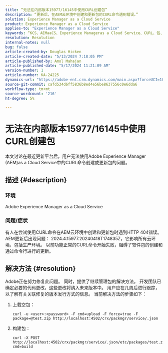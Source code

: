 ```yaml
---
title: “无法在内部版本15977/16145中使用CURL创建包”
description: “更新后，在AEM云环境中创建和更新包的CURL命令遇到错误。”
solution: Experience Manager as a Cloud Service
product: Experience Manager as a Cloud Service
applies-to: "Experience Manager as a Cloud Service"
keywords: “KCS、AEMaaCS、Experience Manageras a Cloud Service、CURL、包、错误”
resolution: Resolution
internal-notes: null
bug: false
article-created-by: Douglas Hicken
article-created-date: "5/13/2024 7:18:05 PM"
article-published-by: Amol Mahajan
article-published-date: "5/17/2024 11:21:09 AM"
version-number: 1
article-number: KA-24225
dynamics-url: "https://adobe-ent.crm.dynamics.com/main.aspx?forceUCI=1&pagetype=entityrecord&etn=knowledgearticle&id=3d5e3c7f-5d11-ef11-9f89-000d3a345e57"
source-git-commit: cafd534d6ff5836b8ed4e56be8637556c0e6dda6
workflow-type: tm+mt
source-wordcount: '216'
ht-degree: 5%

---
```


# 无法在内部版本15977/16145中使用CURL创建包


本文讨论在最近更新平台后，用户无法使用Adobe Experience Manager (AEM)as a Cloud Service中的CURL命令创建或更新包的问题。

## 描述 {#description}


### <b>环境</b>

Adobe Experience Manager as a Cloud Service



### <b>问题/症状</b>

有人在尝试使用CURL命令在AEM云环境中创建和更新包时遇到HTTP 404错误。 AEM更新后出现问题： 2024.4.15977.20240418T174835Z，它影响所有云环境，包括生产环境。 以前功能正常的CURL命令开始失败，阻碍了软件包的创建和通过命令行进行的更新。


## 解决方法 {#resolution}


Adobe正在努力修复此问题。 同时，提供了继续管理包的解决方法。 开发团队已确定必要的代码更改，这些更改将纳入未来版本中。 用户应在几周后进行跟踪，以了解有关关联修复的版本发行方式的信息。 当前解决方法的步骤如下：

1. 上载空包：




   ```
   curl -u <user>:<password> -F cmd=upload -F force=true -F package=@test.zip http://localhost:4502/crx/packmgr/service/.json
   ```


2. 构建包：




   ```
   curl -X POST http://localhost:4502/crx/packmgr/service/.json/etc/packages/test.zip?cmd=build    
   ```

